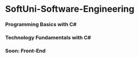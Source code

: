 # SoftUni-Software-Engineering

### Programming Basics with C#
### Technology Fundamentals with C#
### Soon: Front-End
